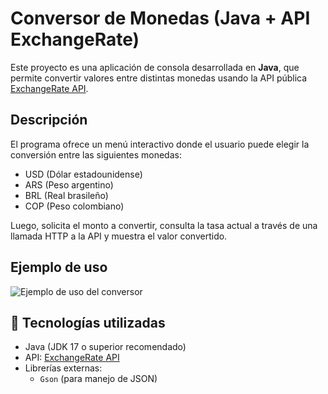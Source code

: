 # Conversor de Monedas (Java + API ExchangeRate)

Este proyecto es una aplicación de consola desarrollada en **Java**, que permite convertir valores entre distintas monedas usando la API pública [ExchangeRate API](https://www.exchangerate-api.com/).

## Descripción

El programa ofrece un menú interactivo donde el usuario puede elegir la conversión entre las siguientes monedas:

- USD (Dólar estadounidense)
- ARS (Peso argentino)
- BRL (Real brasileño)
- COP (Peso colombiano)

Luego, solicita el monto a convertir, consulta la tasa actual a través de una llamada HTTP a la API y muestra el valor convertido.


## Ejemplo de uso
![Ejemplo de uso del conversor](Ejemplo.png)

## 🔧 Tecnologías utilizadas

- Java (JDK 17 o superior recomendado)
- API: [ExchangeRate API](https://www.exchangerate-api.com/)
- Librerías externas:
  - `Gson` (para manejo de JSON)
